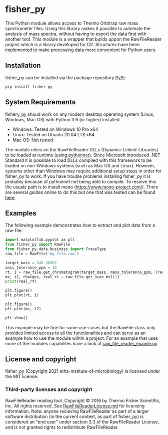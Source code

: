# fisher_py
This Python module allows access to Thermo Orbitrap raw mass spectrometer files. Using this library makes it possible to automate the analysis of mass spectra, without having to export the data first with another tool. This module is a wrapper that builds uppon the RawFileReader project which is a library developed for C#. Structures have been implemented to make processing data more convenient for Python users.

## Installation
fisher_py can be installed via the package repository [PyPi](https://pypi.org/):
```
pip install fisher_py
```

## System Requirements
fishery_py shoud work on any modern desktop operating system (Linux, Windows, Mac OS) with Python 3.6 (or higher) installed.
- Windows: Tested on Windows 10 Pro x64
- Linux: Tested on Ubuntu 20.04 LTS x64
- Mac OS: Not tested

The module relies on the RawFileReader DLLs (Dynamic-Linked-Libraries) to be loaded at runtime (using [pythonnet](https://github.com/pythonnet/pythonnet)). Since Microsoft introduced .NET Standard it is possible to load DLLs compiled with this framework to be loaded on non-Windows systems (such as Mac OS and Linux). However, systems other than Windows may require additional setup steps in order for fisher_py to work.
If you have trouble problems installing fisher_py it is probably because of pythonnet not being able to compile. To resolve this the usualy path is to install mono (https://www.mono-project.com/). There are several guides online to do this but one that was tested can be found [here](https://linuxize.com/post/how-to-install-mono-on-ubuntu-20-04/).

## Examples
The following example demonstrates how to extract and plot data from a raw-file:
```python
import matplotlib.pyplot as plt
from fisher_py import RawFile
from fisher_py.data.business import TraceType
raw_file = RawFile('my_file.raw')

target_mass = 848.36862
mass_tolerance_ppm = 10
rt, i = raw_file.get_chromatogram(target_mass, mass_tolerance_ppm, TraceType.MassRange)
mz, i2, charges, real_rt = raw_file.get_scan_ms1(1)
print(real_rt)

plt.figure()
plt.plot(rt, i)

plt.figure()
plt.plot(mz, i2)

plt.show()
```

This example may be fine for some use-cases but the RawFile class only provides limited access to all the functionalities and can serve as an example how to use the module wihtin a project.
For an example that uses more of the modules capabilites have a look at [raw_file_reader_examle.py](https://github.com/ethz-institute-of-microbiology/fisher_py/blob/main/examples/raw_file_reader_example.py).

## License and copyright
fisher_py (Copyright 2021 ethz-institute-of-microbiology) is licensed under the  MIT license.

### Third-party licenses and copyright

RawFileReader reading tool. Copyright © 2016 by Thermo Fisher Scientific, Inc. All rights reserved. See [RawFileReaderLicense.md](https://github.com/ethz-institute-of-microbiology/fisher_py/blob/main/RawFileReaderLicense.md) for licensing information. 
Note: anyone recieving RawFileReader as part of a larger software distribution (in the current context, as part of fisher_py) is considered an "end user" under 
section 3.3 of the RawFileReader License, and is not granted rights to redistribute RawFileReader.
